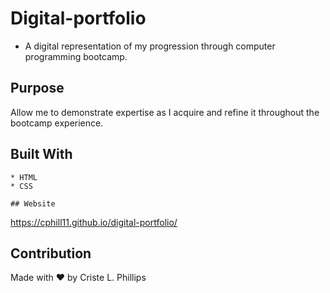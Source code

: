 # Digital-portfolio
  * A digital representation of my progression through computer programming bootcamp.

  ## Purpose
  Allow me to demonstrate expertise as I acquire and refine it throughout the bootcamp experience.
  
  ## Built With
    * HTML
    * CSS

	## Website
 https://cphill11.github.io/digital-portfolio/
	
  ## Contribution
  Made with ❤️ by Criste L. Phillips
